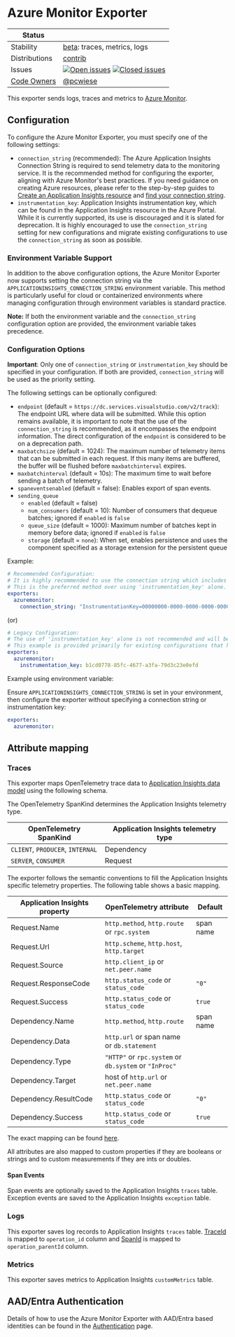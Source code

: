 # Azure Monitor Exporter

<!-- status autogenerated section -->
| Status        |           |
| ------------- |-----------|
| Stability     | [beta]: traces, metrics, logs   |
| Distributions | [contrib] |
| Issues        | [![Open issues](https://img.shields.io/github/issues-search/open-telemetry/opentelemetry-collector-contrib?query=is%3Aissue%20is%3Aopen%20label%3Aexporter%2Fazuremonitor%20&label=open&color=orange&logo=opentelemetry)](https://github.com/open-telemetry/opentelemetry-collector-contrib/issues?q=is%3Aopen+is%3Aissue+label%3Aexporter%2Fazuremonitor) [![Closed issues](https://img.shields.io/github/issues-search/open-telemetry/opentelemetry-collector-contrib?query=is%3Aissue%20is%3Aclosed%20label%3Aexporter%2Fazuremonitor%20&label=closed&color=blue&logo=opentelemetry)](https://github.com/open-telemetry/opentelemetry-collector-contrib/issues?q=is%3Aclosed+is%3Aissue+label%3Aexporter%2Fazuremonitor) |
| [Code Owners](https://github.com/open-telemetry/opentelemetry-collector-contrib/blob/main/CONTRIBUTING.md#becoming-a-code-owner)    | [@pcwiese](https://www.github.com/pcwiese) |

[beta]: https://github.com/open-telemetry/opentelemetry-collector/blob/main/docs/component-stability.md#beta
[contrib]: https://github.com/open-telemetry/opentelemetry-collector-releases/tree/main/distributions/otelcol-contrib
<!-- end autogenerated section -->

This exporter sends logs, traces and metrics to [Azure Monitor](https://docs.microsoft.com/azure/azure-monitor/).

## Configuration

To configure the Azure Monitor Exporter, you must specify one of the following settings:

- `connection_string` (recommended): The Azure Application Insights Connection String is required to send telemetry data to the monitoring service. It is the recommended method for configuring the exporter, aligning with Azure Monitor's best practices. If you need guidance on creating Azure resources, please refer to the step-by-step guides to [Create an Application Insights resource](https://docs.microsoft.com/azure/azure-monitor/app/create-new-resource) and [find your connection string](https://docs.microsoft.com/azure/azure-monitor/app/sdk-connection-string?tabs=net#find-your-connection-string).
- `instrumentation_key`: Application Insights instrumentation key, which can be found in the Application Insights resource in the Azure Portal. While it is currently supported, its use is discouraged and it is slated for deprecation. It is highly encouraged to use the `connection_string` setting for new configurations and migrate existing configurations to use the `connection_string` as soon as possible.

### Environment Variable Support

In addition to the above configuration options, the Azure Monitor Exporter now supports setting the connection string via the `APPLICATIONINSIGHTS_CONNECTION_STRING` environment variable. This method is particularly useful for cloud or containerized environments where managing configuration through environment variables is standard practice.

**Note:** If both the environment variable and the `connection_string` configuration option are provided, the environment variable takes precedence.

### Configuration Options

**Important**: Only one of `connection_string` or `instrumentation_key` should be specified in your configuration. If both are provided, `connection_string` will be used as the priority setting.

The following settings can be optionally configured:

- `endpoint` (default = `https://dc.services.visualstudio.com/v2/track`): The endpoint URL where data will be submitted. While this option remains available, it is important to note that the use of the `connection_string` is recommended, as it encompasses the endpoint information. The direct configuration of the `endpoint` is considered to be on a deprecation path.
- `maxbatchsize` (default = 1024): The maximum number of telemetry items that can be submitted in each request. If this many items are buffered, the buffer will be flushed before `maxbatchinterval` expires.
- `maxbatchinterval` (default = 10s): The maximum time to wait before sending a batch of telemetry.
- `spaneventsenabled` (default = false): Enables export of span events.
- `sending_queue`
  - `enabled` (default = false)
  - `num_consumers` (default = 10): Number of consumers that dequeue batches; ignored if `enabled` is `false`
  - `queue_size` (default = 1000): Maximum number of batches kept in memory before data; ignored if `enabled` is `false`
  - `storage` (default = `none`): When set, enables persistence and uses the component specified as a storage extension for the persistent queue

Example:

```yaml
# Recommended Configuration:
# It is highly recommended to use the connection string which includes the InstrumentationKey and IngestionEndpoint
# This is the preferred method over using 'instrumentation_key' alone.
exporters:
  azuremonitor:
    connection_string: "InstrumentationKey=00000000-0000-0000-0000-000000000000;IngestionEndpoint=https://ingestion.azuremonitor.com/"
```

(or)

```yaml
# Legacy Configuration:
# The use of 'instrumentation_key' alone is not recommended and will be deprecated in the future. It is advised to use the connection_string instead.
# This example is provided primarily for existing configurations that have not yet transitioned to the connection string.
exporters:
  azuremonitor:
    instrumentation_key: b1cd0778-85fc-4677-a3fa-79d3c23e0efd
```

Example using environment variable:

Ensure `APPLICATIONINSIGHTS_CONNECTION_STRING` is set in your environment, then configure the exporter without specifying a connection string or instrumentation key:

```yaml
exporters:
  azuremonitor:
```

## Attribute mapping

### Traces

This exporter maps OpenTelemetry trace data to [Application Insights data model](https://docs.microsoft.com/azure/azure-monitor/app/data-model-dependency-telemetry) using the following schema.

The OpenTelemetry SpanKind determines the Application Insights telemetry type.

| OpenTelemetry SpanKind           | Application Insights telemetry type |
| -------------------------------- | ----------------------------------- |
| `CLIENT`, `PRODUCER`, `INTERNAL` | Dependency                          |
| `SERVER`, `CONSUMER`             | Request                             |

The exporter follows the semantic conventions to fill the Application Insights specific telemetry properties. The following table shows a basic mapping.

| Application Insights property | OpenTelemetry attribute                               | Default   |
| ----------------------------- | ----------------------------------------------------- | --------- |
| Request.Name                  | `http.method`, `http.route` or `rpc.system`           | span name |
| Request.Url                   | `http.scheme`, `http.host`, `http.target`             |           |
| Request.Source                | `http.client_ip` or `net.peer.name`                   |           |
| Request.ResponseCode          | `http.status_code` or `status_code`                   | `"0"`     |
| Request.Success               | `http.status_code` or `status_code`                   | `true`    |
| Dependency.Name               | `http.method`, `http.route`                           | span name |
| Dependency.Data               | `http.url` or span name or `db.statement`             |           |
| Dependency.Type               | `"HTTP"` or `rpc.system` or `db.system` or `"InProc"` |           |
| Dependency.Target             | host of `http.url` or `net.peer.name`                 |           |
| Dependency.ResultCode         | `http.status_code` or `status_code`                   | `"0"`     |
| Dependency.Success            | `http.status_code` or `status_code`                   | `true`    |

The exact mapping can be found [here](trace_to_envelope.go).

All attributes are also mapped to custom properties if they are booleans or strings and to custom measurements if they are ints or doubles.

#### Span Events

Span events are optionally saved to the Application Insights `traces` table.
Exception events are saved to the Application Insights `exception` table.

### Logs

This exporter saves log records to Application Insights `traces` table.
[TraceId](https://github.com/open-telemetry/opentelemetry-specification/blob/main/specification/logs/data-model.md#field-traceid) is mapped to `operation_id` column and [SpanId](https://github.com/open-telemetry/opentelemetry-specification/blob/main/specification/logs/data-model.md#field-spanid) is mapped to `operation_parentId` column.

### Metrics

This exporter saves metrics to Application Insights `customMetrics` table.

## AAD/Entra Authentication

Details of how to use the Azure Monitor Exporter with AAD/Entra based identities can be found in the [Authentication](AUTHENTICATION.md) page.
